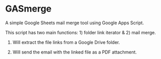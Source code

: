 # GASmerge
A simple Google Sheets mail merge tool using Google Apps Script.

This script has two main functions: 1) folder link iterator & 2) mail merge.

1) Will extract the file links from a Google Drive folder.

2) Will send the email with the linked file as a PDF attachment.
